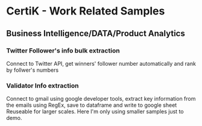 # CertiK - Work Related Samples 
## Business Intelligence/DATA/Product Analytics
### Twitter Follower's info bulk extraction 

Connect to Twitter API, get winners' follower number automatically and rank by follwer's numbers

### Validator Info extraction
Connect to gmail using google developer tools, extract key information from the emails using RegEx, save to dataframe and write to google sheet
Reuseable for larger scales. Here I'm only using smaller samples just to demo.
